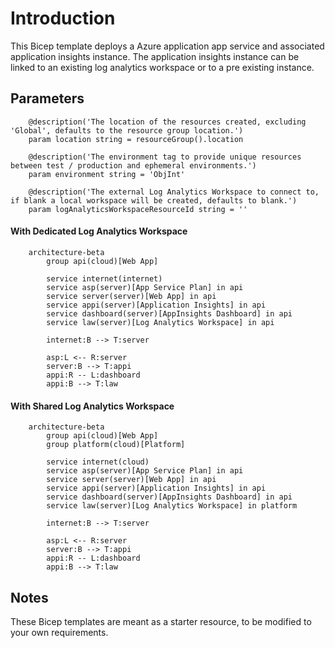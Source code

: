 # Introduction

This Bicep template deploys a Azure application app service and associated application insights instance.
The application insights instance can be linked to an existing log analytics workspace or to a pre existing instance.

## Parameters
```
	@description('The location of the resources created, excluding 'Global', defaults to the resource group location.')
	param location string = resourceGroup().location

	@description('The environment tag to provide unique resources between test / production and ephemeral environments.')
	param environment string = 'ObjInt'

	@description('The external Log Analytics Workspace to connect to, if blank a local workspace will be created, defaults to blank.')
	param logAnalyticsWorkspaceResourceId string = ''
```

#### With Dedicated Log Analytics Workspace
```mermaid
	architecture-beta
		group api(cloud)[Web App]

		service internet(internet)
		service asp(server)[App Service Plan] in api
		service server(server)[Web App] in api
		service appi(server)[Application Insights] in api
		service dashboard(server)[AppInsights Dashboard] in api
		service law(server)[Log Analytics Workspace] in api

		internet:B --> T:server

		asp:L <-- R:server
		server:B --> T:appi
		appi:R -- L:dashboard
		appi:B --> T:law
```

#### With Shared Log Analytics Workspace
```mermaid
	architecture-beta
		group api(cloud)[Web App]
		group platform(cloud)[Platform]

		service internet(cloud)
		service asp(server)[App Service Plan] in api
		service server(server)[Web App] in api
		service appi(server)[Application Insights] in api
		service dashboard(server)[AppInsights Dashboard] in api
		service law(server)[Log Analytics Workspace] in platform

		internet:B --> T:server

		asp:L <-- R:server
		server:B --> T:appi
		appi:R -- L:dashboard
		appi:B --> T:law
```
## Notes
These Bicep templates are meant as a starter resource, to be modified to your own requirements.
